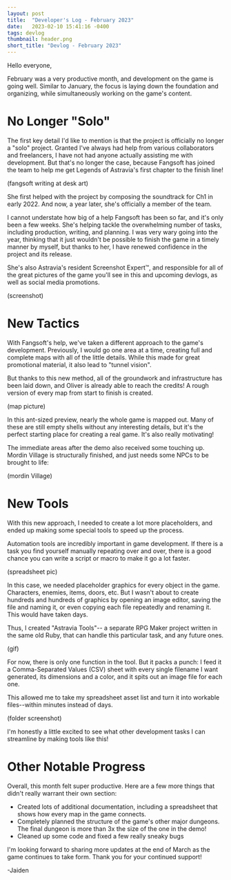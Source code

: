 ```yaml
---
layout: post
title:  "Developer's Log - February 2023"
date:   2023-02-10 15:41:16 -0400
tags: devlog
thumbnail: header.png
short_title: "Devlog - February 2023"
---
```


Hello everyone,

February was a very productive month, and development on the game is going well. Similar to January, the focus is laying down the foundation and organizing, while simultaneously working on the game's content. 

No Longer "Solo"
===
The first key detail I'd like to mention is that the project is officially no longer a "solo" project. Granted I've always had help from various collaborators and freelancers, I have not had anyone actually assisting me with development. But that's no longer the case, because Fangsoft has joined the team to help me get Legends of Astravia's first chapter to the finish line!

(fangsoft writing at desk art)

She first helped with the project by composing the soundtrack for Ch1 in early 2022. And now, a year later, she's officially a member of the team.

I cannot understate how big of a help Fangsoft has been so far, and it's only been a few weeks. She's helping tackle the overwhelming number of tasks, including production, writing, and planning. I was very wary going into the year, thinking that it just wouldn't be possible to finish the game in a timely manner by myself, but thanks to her, I have renewed confidence in the project and its release.

She's also Astravia's resident Screenshot Expert™, and responsible for all of the great pictures of the game you'll see in this and upcoming devlogs, as well as social media promotions. 

(screenshot)

New Tactics
===
With Fangsoft's help, we've taken a different approach to the game's development. Previously, I would go one area at a time, creating full and complete maps with all of the little details. While this made for great promotional material, it also lead to "tunnel vision".

But thanks to this new method, all of the groundwork and infrastructure has been laid down, and Oliver is already able to reach the credits! A rough version of every map from start to finish is created. 

(map picture)

In this ant-sized preview, nearly the whole game is mapped out. Many of these are still empty shells without any interesting details, but it's the perfect starting place for creating a real game. It's also really motivating!

The immediate areas after the demo also received some touching up. Mordin Village is structurally finished, and just needs some NPCs to be brought to life:

(mordin Village)

New Tools
===
With this new approach, I needed to create a lot more placeholders, and ended up making some special tools to speed up the process.

Automation tools are incredibly important in game development. If there is a task you find yourself manually repeating over and over, there is a good chance you can write a script or macro to make it go a lot faster.

(spreadsheet pic)

In this case, we needed placeholder graphics for every object in the game. Characters, enemies, items, doors, etc. But I wasn't about to create hundreds and hundreds of graphics by opening an image editor, saving the file and naming it, or even copying each file repeatedly and renaming it. This would have taken days.

Thus, I created "Astravia Tools"-- a separate RPG Maker project written in the same old Ruby, that can handle this particular task, and any future ones.

(gif)

For now, there is only one function in the tool. But it packs a punch: I feed it a Comma-Separated Values (CSV) sheet with every single filename I want generated, its dimensions and a color, and it spits out an image file for each one. 

This allowed me to take my spreadsheet asset list and turn it into workable files--within minutes instead of days. 

(folder screenshot)

I'm honestly a little excited to see what other development tasks I can streamline by making tools like this!

Other Notable Progress
===
Overall, this month felt super productive. Here are a few more things that didn't really warrant their own section:

- Created lots of additional documentation, including a spreadsheet that shows how every map in the game connects.
- Completely planned the structure of the game's other major dungeons. The final dungeon is more than 3x the size of the one in the demo!
- Cleaned up some code and fixed a few really sneaky bugs

I'm looking forward to sharing more updates at the end of March as the game continues to take form. Thank you for your continued support!

-Jaiden